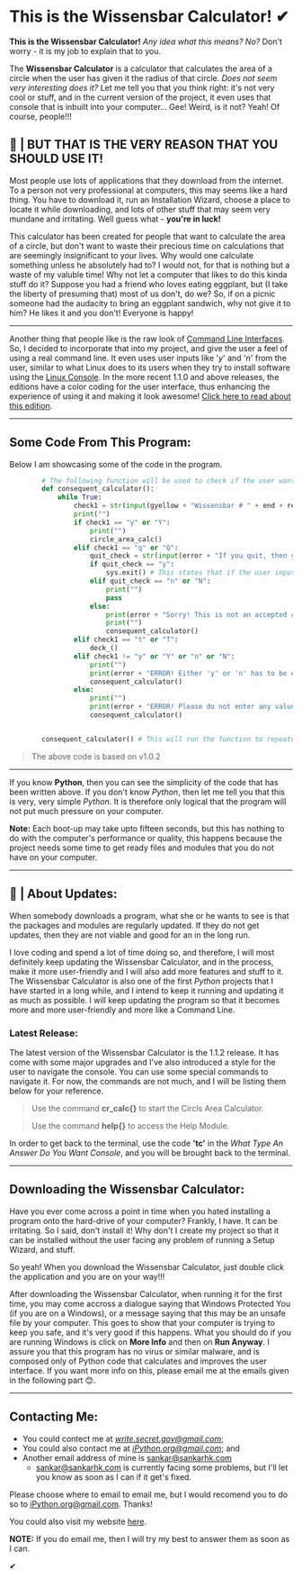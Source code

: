 # This is the Wissensbar Calculator! ✔

**This is the Wissensbar Calculator!** *Any idea what this means? No?* Don't worry - it is my job to explain that to you.

The **Wissensbar Calculator** is a calculator that calculates the area of a circle when the user has given it the radius of that circle. *Does not seem very interesting does it?* Let me tell you that you think right: it's not very cool or stuff, and in the current version of the project, it even uses that console that is inbuilt into your computer... Gee! Weird, is it not? Yeah! Of course, people!!!

## 🚀 | **BUT THAT IS THE VERY REASON THAT YOU SHOULD USE IT!**

Most people use lots of applications that they download from the internet. To a person not very professional at computers, this may seems like a hard thing. You have to download it, run an Installation Wizard, choose a place to locate it while downloading, and lots of other stuff that may seem very mundane and irritating. Well guess what - **you're in luck!**

This calculator has been created for people that want to calculate the area of a circle, but don't want to waste their precious time on calculations that are seemingly insignificant to your lives. Why would one calculate something unless he absolutely had to? I would not, for that is nothing but a waste of my valuble time! Why not let a computer that likes to do this kinda stuff do it? 
Suppose you had a friend who loves eating eggplant, but (I take the liberty of presuming that) most of us don't, do we? So, if on a picnic someone had the audacity to bring an eggplant sandwich, why not give it to him? He likes it and you don't! Everyone is happy!

--- 

Another thing that people like is the raw look of [Command Line Interfaces](https://en.wikipedia.org/wiki/Command-line_interface). So, I decided to incorporate that into my project, and give the user a feel of using a real command line. It even uses user inputs like '*y*' and '*n*' from the user, similar to what Linux does to its users when they try to install software using the [Linux Console](https://en.wikipedia.org/wiki/Linux_console). In the more recent 1.1.0 and above releases, the editions have a color coding for the user interface, thus enhancing the experience of using it and making it look awesome! [Click here to read about this edition](https://github.com/sankar-1776/Wissensbar#latest-release).

---

## Some Code From This Program: 

Below I am showcasing some of the code in the program.

```py
        # The following function will be used to check if the user wants to calculate the areas of further circles and then loop him/her back to circle_area_calc().
        def consequent_calculator():
            while True:
                check1 = str(input(gyellow + "Wissensbar # " + end + red + "Type in 'y' to calculate another circle's area or 'q' to quit" + end + result + " %%>>> " + end))
                print("")
                if check1 == "y" or "Y":
                    print("")
                    circle_area_calc()
                elif check1 == "q" or "Q":
                    quit_check = str(input(error + "If you quit, then you will have to restart the machine. Are you sure that you want to quit? If yes, then enter 'y' and hit enter, if not, then hit 'n' and then enter" + end + result + " %%>>> " + end))
                    if quit_check == "y":
                        sys.exit() # This states that if the user input's 'n', then the program will self kill
                    elif quit_check == "n" or "N":
                        print("")
                        pass
                    else:
                        print(error + "Sorry! This is not an accepted command. Please check and try again." + end)
                        print("")
                        consequent_calculator()
                elif check1 == "t" or "T":
                    deck_()
                elif check1 != "y" or "Y" or "n" or "N":
                    print("")
                    print(error + "ERROR! Either 'y' or 'n' has to be entered." + end)
                    consequent_calculator()
                else:
                    print("")
                    print(error + "ERROR! Please do not enter any values other than 'y' or 'n'."+ end)
                    consequent_calculator()


        consequent_calculator() # This will run the function to repeatedly to check if the user wants to calculate the area of further circles (consequent_calculator).

```
 > The above code is based on v1.0.2
 
---

If you know **Python**, then you can see the simplicity of the code that has been written above. If you don't know *Python*, then let me tell you that this is very, very simple *Python*. It is therefore only logical that the program will not put much pressure on your computer. 

**Note:** Each boot-up may take upto fifteen seconds, but this has nothing to do with the computer's performance or quality, this happens because the project needs some time to get ready files and modules that you do not have on your computer. 

---
## 👋 | About Updates:
When somebody downloads a program, what she or he wants to see is that the packages and modules are regularly updated. If they do not get updates, then they are not viable and good for an in the long run. 

I love coding and spend a lot of time doing so, and therefore, I will most definitely keep updating the Wissensbar Calculator, and in the process, make it more user-friendly and I will also add more features and stuff to it. The Wissensbar Calculator is also one of the first *Python* projects that I have started in a long while, and I intend to keep it running and updating it as much as possible. 
I will keep updating the program so that it becomes more and more user-friendly and more like a Command Line. 

### Latest Release:
The latest version of the Wissensbar Calculator is the 1.1.2 release. It has come with some major upgrades and I've also introduced a style for the user to navigate the console. You can use some special commands to navigate it. For now, the commands are not much, and I will be listing them below for your reference. 

> Use the command **cr_calc{}** to start the Circls Area Calculator.

> Use the command **help{}** to access the Help Module. 

In order to get back to the terminal, use the code **'tc'** in the *What Type An Answer Do You Want Console*, and you will be brought back to the terminal. 

---

## Downloading the Wissensbar Calculator:
Have you ever come across a point in time when you hated installing a program onto the hard-drive of your computer? Frankly, I have. It can be irritating. So I said, don't install it! Why don't I create my project so that it can be installed without the user facing any problem of running a Setup Wizard, and stuff. 

So yeah! When you download the Wissensbar Calculator, just double click the application and you are on your way!!!

After downloading the Wissensbar Calculator, when running it for the first time, you may come accross a dialogue saying that Windows Protected You (if you are on a Windows), or a message saying that this may be an unsafe file by your computer. This goes to show that your computer is trying to keep you safe, and it's very good if this happens. What you should do if you are running Windows is click on **More Info** and then on **Run Anyway**. I assure you that this program has no virus or similar malware, and is composed only of Python code that calculates and improves the user interface. If you want more info on this, please email me at the emails given in the following part 😊.

---

## Contacting Me:
- You could contect me at *write.secret.gov@gmail.com*;
- You could also contact me at *iPython.org@gmail.com*; and
- Another email address of mine is sankar@sankarhk.com
    - sankar@sankarhk.com is currently facing some problems, but I'll let you know as soon as I can if it get's fixed. 

Please choose where to email to email me, but I would recomend you to do so to iPython.org@gmail.com. Thanks!

You could also visit my website [here](https://www.sankarhk.com/).

**NOTE:** If you do email me, then I will try my best to answer them as soon as I can. 

✔
